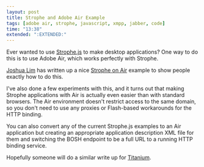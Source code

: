 ```yaml
---
layout: post
title: Strophe and Adobe Air Example
tags: [adobe air, strophe, javascript, xmpp, jabber, code]
time: "13:38"
extended: ":EXTENDED:"
---
```


Ever wanted to use [Strophe.js](http://code.stanziq.com/strophe) to make
desktop applications? One way to do this is to use Adobe Air, which
works perfectly with Strophe.

[Joshua Lim](http://josian.wordpress.com) has written up a nice
[Strophe on
Air](http://josian.wordpress.com/2009/04/20/my-first-strophe-air-app/)
example to show people exactly how to do this.

I've also done a few experiments with this, and it turns out that
making Strophe applications with Air is actually even easier than with
standard browsers. The Air environment doesn't restrict access to the
same domain, so you don't need to use any proxies or Flash-based
workarounds for the HTTP binding.

You can also convert any of the current Strophe.js examples to an Air
application but creating an appropriate application description XML
file for them and switching the BOSH endpoint to be a full URL to a
running HTTP binding service.

Hopefully someone will do a similar write up for
[Titanium](http://www.appcelerator.com/products/titanium-desktop/).
